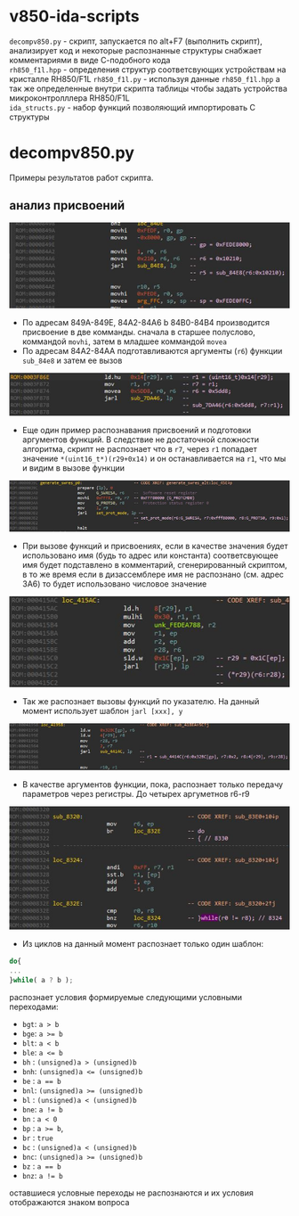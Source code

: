 # v850-ida-scripts  
`decompv850.py` - скрипт, запускается по alt+F7 (выполнить скрипт), анализирует код и некоторые распознанные структуры снабжает комментариями в виде С-подобного кода  
`rh850_f1l.hpp` - определения структур соответсвующих устройствам на кристалле RH850/F1L
`rh850_f1l.py` - используя данные `rh850_f1l.hpp` а так же определенные внутри скрипта таблицы чтобы задать уcтройства микроконтролллера RH850/F1L   
`ida_structs.py` - набор функций позволяющий импортировать C структуры
 
# decompv850.py
Примеры результатов работ скрипта.
## анализ присвоений
![assign.JPG](./md/assign.JPG "примеры присвоений, распознанных скриптом")
- По адресам 849A-849E, 84A2-84A6 b 84B0-84B4 производится присвоение в две комманды. сначала в старшее полуслово, коммандой  `movhi`, затем в младшее коммандой `movea`  
- По адресам 84A2-84AA подготавливаются аргументы (`r6`) функции `sub_84e8` и затем ее вызов  
  
![assign.JPG](./md/assign2.JPG "примеры присвоений, распознанных скриптом")  
- Еще один пример распознавания присвоений и подготовки аргументов функций. В следствие не достаточной сложности алгоритма, скрипт не распознает что в `r7`, через `r1` попадает значение `*(uint16_t*)(r29+0x14)` и он останавливается на `r1`, что мы и видим в вызове функции  

![assign.JPG](./md/func_1.JPG "примеры функций, распознанных скриптом")
- При вызове функций и присвоениях, если в качестве значения будет использовано имя (будь то адрес или константа) соответсвующее имя будет подставлено в комментарий, сгенерированный скриптом, в то же время если в дизассемблере  имя не распознано (см. адрес 3A6) то будет использовано числовое значение  

![assign.JPG](./md/func_2.JPG "примеры функций, распознанных скриптом")
- Так же распознает вызовы функций по указателю. На данный момент использует шаблон `jarl [xxx], y`  

![assign.JPG](./md/func3.JPG "примеры функций, распознанных скриптом")
- В качестве аргументов функции, пока, распознает только передачу параметров через регистры. До четырех аргуметнов r6-r9  

![assign.JPG](./md/while.JPG "примеры циклов, распознанных скриптом")
- Из циклов на данный момент распознает только один шаблон:  
```js
do{
...
}while( a ? b );
``` 
распознает условия формируемые следующими условными переходами:
- `bgt`: `a > b`
- `bge`: `a >= b`
- `blt`: `a < b`
- `ble`: `a <= b`
- `bh` : `(unsigned)a > (unsigned)b`
- `bnh`: `(unsigned)a <= (unsigned)b`
- `be` : `a == b`
- `bnl`: `(unsigned)a >= (unsigned)b`
- `bl` : `(unsigned)a < (unsigned)b`
- `bne`: `a != b`
- `bn` : `a < 0`
- `bp` : `a >= b`, 
- `br` : `true`
- `bc` : `(unsigned)a < (unsigned)b` 
- `bnc`: `(unsigned)a >= (unsigned)b`
- `bz` : `a == b` 
- `bnz`: `a != b` 
 
оставшиеся условные переходы не распознаются и их условия отображаются знаком вопроса 

     
